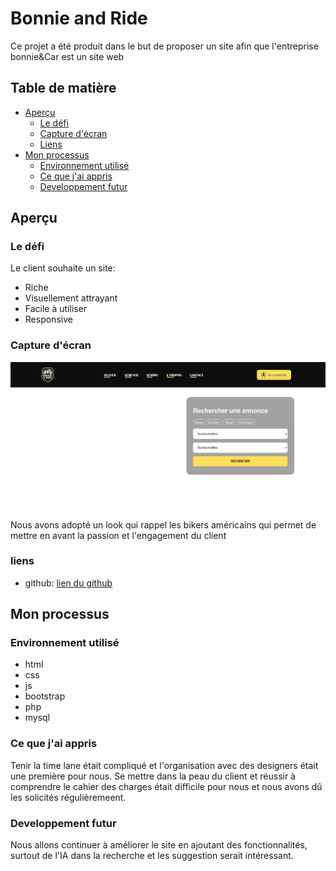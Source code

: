 # Bonnie and Ride

Ce projet a été produit dans le but de proposer un site afin que l'entreprise bonnie&Car est un site web

## Table de matière

- [Aperçu](#Aperçu)
  - [Le défi](#Le-défi)
  - [Capture d'écran](#Capture-d'écran)
  - [Liens](#liens)
- [Mon processus](#Mon-processus)
  - [Environnement utilisé](#Environnement-utilisé)
  - [Ce que j'ai appris](#Ce-que-j'ai-appris)
  - [Developpement futur](#Developpement-futur)

## Aperçu

### Le défi

Le client souhaite un site:

- Riche
- Visuellement attrayant
- Facile à utiliser
- Responsive

### Capture d'écran

![visuel page accueil](assets/image-accueil.png)

Nous avons adopté un look qui rappel les bikers américains qui permet de mettre en avant la passion et l'engagement du client

### liens

- github: [lien du github](https://github.com/quentinLourenco/bonnie-car)

## Mon processus

### Environnement utilisé

- html
- css
- js
- bootstrap
- php
- mysql

### Ce que j'ai appris

Tenir la time lane était compliqué et l'organisation avec des designers était une première pour nous.
Se mettre dans la peau du client et réussir à comprendre le cahier des charges était difficile pour nous et nous avons dû les solicités régulièremeent.

### Developpement futur

Nous allons continuer à améliorer le site en ajoutant des fonctionnalités, surtout de l'IA dans la recherche et les suggestion serait intéressant.
